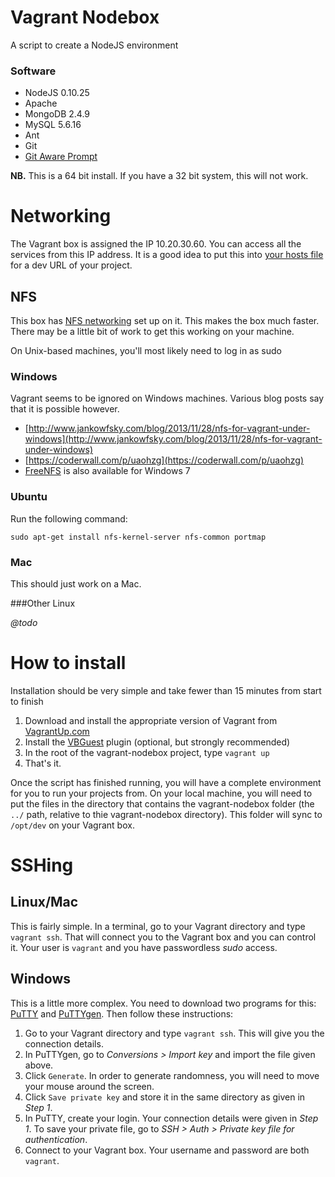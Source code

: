 # Vagrant Nodebox

A script to create a NodeJS environment

### Software
 - NodeJS 0.10.25
 - Apache
 - MongoDB 2.4.9
 - MySQL 5.6.16
 - Ant
 - Git
 - [Git Aware Prompt](https://github.com/jimeh/git-aware-prompt)

**NB.** This is a 64 bit install.  If you have a 32 bit system, this will not work.

# Networking

The Vagrant box is assigned the IP 10.20.30.60.  You can access all the services from this IP address.  It is a good idea to put this into [your hosts file](http://www.howtogeek.com/howto/27350/beginner-geek-how-to-edit-your-hosts-file/) for a dev URL of your project.

## NFS

This box has [NFS networking](https://docs.vagrantup.com/v2/synced-folders/nfs.html) set up on it.  This makes the box much faster.  There may be a little bit of work to get this working on your machine.

On Unix-based machines, you'll most likely need to log in as sudo

### Windows

Vagrant seems to be ignored on Windows machines.  Various blog posts say that it is possible however.

 - [http://www.jankowfsky.com/blog/2013/11/28/nfs-for-vagrant-under-windows](http://www.jankowfsky.com/blog/2013/11/28/nfs-for-vagrant-under-windows)
 - [https://coderwall.com/p/uaohzg](https://coderwall.com/p/uaohzg)
 - [FreeNFS](http://freenfs.sourceforge.net/) is also available for Windows 7

### Ubuntu

Run the following command:

    sudo apt-get install nfs-kernel-server nfs-common portmap

### Mac

This should just work on a Mac.

###Other Linux

_@todo_

# How to install

Installation should be very simple and take fewer than 15 minutes from start to finish

 1. Download and install the appropriate version of Vagrant from [VagrantUp.com](http://www.vagrantup.com/downloads.html)
 2. Install the [VBGuest](https://github.com/dotless-de/vagrant-vbguest) plugin (optional, but strongly recommended)
 2. In the root of the vagrant-nodebox project, type `vagrant up`
 3. That's it.

Once the script has finished running, you will have a complete environment for you to run your projects from.  On your local machine, you will need to put the files in the directory that contains the vagrant-nodebox folder (the `../` path, relative to thie vagrant-nodebox directory).  This folder will sync to `/opt/dev` on your Vagrant box.

# SSHing

## Linux/Mac

This is fairly simple.  In a terminal, go to your Vagrant directory and type `vagrant ssh`.  That will connect you to the Vagrant box and you can control it.  Your user is `vagrant` and you have passwordless _sudo_ access.

## Windows

This is a little more complex.  You need to download two programs for this: [PuTTY](http://the.earth.li/~sgtatham/putty/latest/x86/putty.exe) and [PuTTYgen](http://the.earth.li/~sgtatham/putty/latest/x86/puttygen.exe).  Then follow these instructions:

1. Go to your Vagrant directory and type `vagrant ssh`.  This will give you the connection details.
2. In PuTTYgen, go to _Conversions > Import key_ and import the file given above.
3. Click `Generate`.  In order to generate randomness, you will need to move your mouse around the screen.
4. Click `Save private key` and store it in the same directory as given in _Step 1_.
5. In PuTTY, create your login.  Your connection details were given in _Step 1_.  To save your private file, go to _SSH > Auth > Private key file for authentication_.
6. Connect to your Vagrant box.  Your username and password are both `vagrant`.
